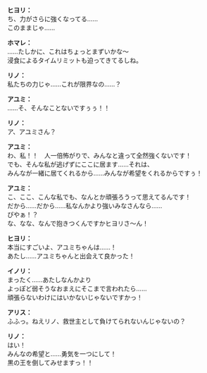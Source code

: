 # 

  
**ヒヨリ：**  
ち、力がさらに強くなってる……  
このままじゃ……  
  
**ホマレ：**  
……たしかに、これはちょっとまずいかな〜  
浸食によるタイムリミットも迫ってきてるしね。  
  
**リノ：**  
私たちの力じゃ……これが限界なの……？  
  
**アユミ：**  
……そ、そんなことないですぅぅ！！  
  
**リノ：**  
ア、アユミさん？  
  
**アユミ：**  
わ、私！！　人一倍怖がりで、みんなと違って全然強くないです！  
でも、そんな私が逃げずにここに居ます……それは、  
みんなが一緒に居てくれるから……みんなが希望をくれるからですぅ！  
  
**アユミ：**  
こ、ここ、こんな私でも、なんとか頑張ろうって思えてるんです！  
だから……だから……私なんかより強いみなさんなら……  
ぴやぁ！？  
な、なな、なんで抱きつくんですかヒヨリさ～ん！  
  
**ヒヨリ：**  
本当にすごいよ、アユミちゃんは……！  
あたし……アユミちゃんと出会えて良かった！  
  
**イノリ：**  
まったく……あたしなんかより  
よっぽど弱そうなおまえにそこまで言われたら……  
頑張らないわけにはいかないじゃないですかっ！  
  
**アリス：**  
ふふっ。ねえリノ、救世主として負けてられないんじゃないの？  
  
**リノ：**  
はい！  
みんなの希望と……勇気を一つにして！  
黒の王を倒してみせますっ！！  
